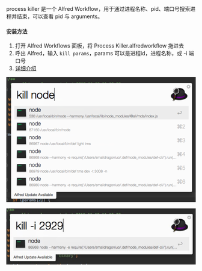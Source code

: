 process killer 是一个 Alfred Workflow，用于通过进程名称、pid、端口号搜索进程并结束，可以查看 pid 与 arguments。

#### 安装方法

1. 打开 Alfred Workflows 面板，将 Process Killer.alfredworkflow 拖进去
2. 呼出 Alfred，输入 ``kill params``，params 可以是进程id，进程名称，或 -i 端口号
3. [详细介绍](http://blog.smalldragonluo.com/2015/11/29/Process-Killer-一个-Alfred-Workflow/)

![通过名称](./sample-name.png)

![通过端口](./port-sample.png)